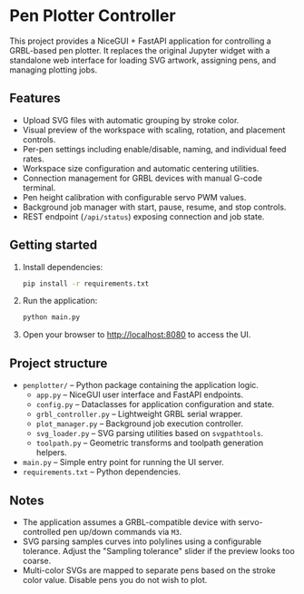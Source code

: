 # Pen Plotter Controller

This project provides a NiceGUI + FastAPI application for controlling a GRBL-based pen plotter. It replaces the original Jupyter widget with a standalone web interface for loading SVG artwork, assigning pens, and managing plotting jobs.

## Features

- Upload SVG files with automatic grouping by stroke color.
- Visual preview of the workspace with scaling, rotation, and placement controls.
- Per-pen settings including enable/disable, naming, and individual feed rates.
- Workspace size configuration and automatic centering utilities.
- Connection management for GRBL devices with manual G-code terminal.
- Pen height calibration with configurable servo PWM values.
- Background job manager with start, pause, resume, and stop controls.
- REST endpoint (`/api/status`) exposing connection and job state.

## Getting started

1. Install dependencies:

   ```bash
   pip install -r requirements.txt
   ```

2. Run the application:

   ```bash
   python main.py
   ```

3. Open your browser to [http://localhost:8080](http://localhost:8080) to access the UI.

## Project structure

- `penplotter/` – Python package containing the application logic.
  - `app.py` – NiceGUI user interface and FastAPI endpoints.
  - `config.py` – Dataclasses for application configuration and state.
  - `grbl_controller.py` – Lightweight GRBL serial wrapper.
  - `plot_manager.py` – Background job execution controller.
  - `svg_loader.py` – SVG parsing utilities based on `svgpathtools`.
  - `toolpath.py` – Geometric transforms and toolpath generation helpers.
- `main.py` – Simple entry point for running the UI server.
- `requirements.txt` – Python dependencies.

## Notes

- The application assumes a GRBL-compatible device with servo-controlled pen up/down commands via `M3`.
- SVG parsing samples curves into polylines using a configurable tolerance. Adjust the "Sampling tolerance" slider if the preview looks too coarse.
- Multi-color SVGs are mapped to separate pens based on the stroke color value. Disable pens you do not wish to plot.
